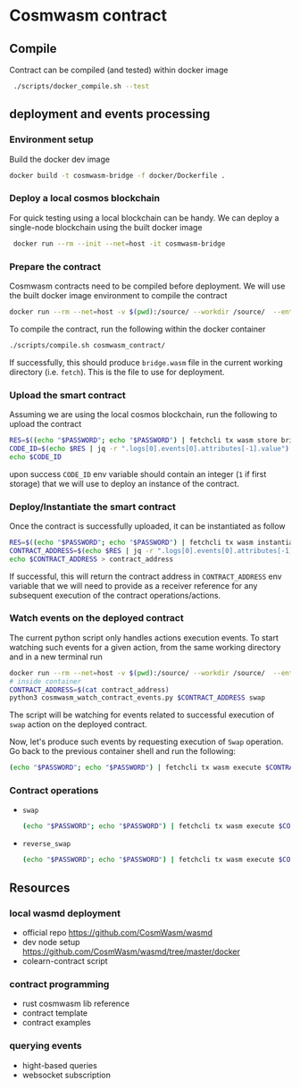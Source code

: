# Cosmwasm contract

## Compile
Contract can be compiled (and tested) within docker image

```bash
 ./scripts/docker_compile.sh --test
```
## deployment and events processing

### Environment setup

Build the docker dev image

```bash
docker build -t cosmwasm-bridge -f docker/Dockerfile .
```

### Deploy a local cosmos blockchain 

For quick testing using a local blockchain can be handy. 
We can deploy a single-node blockchain using the built docker image

```bash
 docker run --rm --init --net=host -it cosmwasm-bridge
```

### Prepare the contract 

Cosmwasm contracts need to be compiled before deployment.
We will use the built docker image environment to compile the contract

```bash
docker run --rm --net=host -v $(pwd):/source/ --workdir /source/  --entrypoint /bin/bash -it cosmwasm-bridge
```

To compile the contract, run the following within the docker container

```bash
./scripts/compile.sh cosmwasm_contract/
```

If successfully, this should produce `bridge.wasm` file in the current working directory (i.e. `fetch`). 
This is the file to use for deployment.


### Upload the smart contract

Assuming we are using the local cosmos blockchain, run the following to upload the contract

```bash
RES=$((echo "$PASSWORD"; echo "$PASSWORD") | fetchcli tx wasm store bridge.wasm --from validator --gas="auto" -y)
CODE_ID=$(echo $RES | jq -r ".logs[0].events[0].attributes[-1].value")
echo $CODE_ID

```

upon success `CODE_ID` env variable should contain an integer (`1` if first storage) that we will use to deploy an instance of the contract.

### Deploy/Instantiate the smart contract

Once the contract is successfully uploaded, it can be instantiated as follow
```bash
RES=$((echo "$PASSWORD"; echo "$PASSWORD") | fetchcli tx wasm instantiate $CODE_ID '{"cap":"10000", "deposit":"500", "upper_swap_limit":"1000", "lower_swap_limit":"2", "swap_fee":"1"}' --from validator --label my-bridge-contract --amount 10000ucosm -y)
CONTRACT_ADDRESS=$(echo $RES | jq -r ".logs[0].events[0].attributes[-1].value")
echo $CONTRACT_ADDRESS > contract_address
```

If successful, this will return the contract address in `CONTRACT_ADDRESS` env variable that we will need to provide as a receiver reference for any subsequent execution of the contract operations/actions.


### Watch events on the deployed contract

The current python script only handles actions execution events. To start watching such events for a given action, from the same working directory and in a new terminal run

```bash
docker run --rm --net=host -v $(pwd):/source/ --workdir /source/  --entrypoint /bin/bash -it cosmwasm-bridge
# inside container
CONTRACT_ADDRESS=$(cat contract_address)
python3 cosmwasm_watch_contract_events.py $CONTRACT_ADDRESS swap
```

The script will be watching for events related to successful execution of `swap` action on the deployed contract.

Now, let's produce such events by requesting execution of `Swap` operation. 
Go back to the previous container shell and run the following:

```bash
(echo "$PASSWORD"; echo "$PASSWORD") | fetchcli tx wasm execute $CONTRACT_ADDRESS '{"swap": {"destination":"some-ether-address"}}' --amount 200ucosm --from validator -y
```

### Contract operations

+ `swap` 
  ```bash
  (echo "$PASSWORD"; echo "$PASSWORD") | fetchcli tx wasm execute $CONTRACT_ADDRESS '{"swap": {"destination":"some-ether-address"}}' --amount 200ucosm --from validator -y
  ```
+ `reverse_swap`
  ```bash
  (echo "$PASSWORD"; echo "$PASSWORD") | fetchcli tx wasm execute $CONTRACT_ADDRESS '{"reverse_swap": {"rid":10, "to":"fetch1f8tcyaw6tkq5f6k527leclqp644lcmzv0rgdm9", "sender":"some-ethereum-address", "origin_tx_hash":"11111111", "amount":"10", "relay_eon": 0}}' --from validator -y
  ```




## Resources
### local wasmd deployment

- official repo https://github.com/CosmWasm/wasmd
- dev node setup https://github.com/CosmWasm/wasmd/tree/master/docker
- colearn-contract script 

### contract programming

- rust cosmwasm lib reference
- contract template
- contract examples

### querying events

- hight-based queries
- websocket subscription